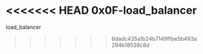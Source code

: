 <<<<<<< HEAD
0x0F-load_balancer
=======
load_balancer
>>>>>>> 6dadc435a1b24b7149ffbe5b493a294b18539c8d
